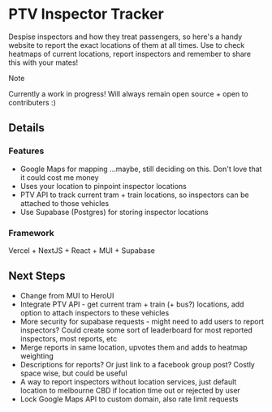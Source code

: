 # PTV Inspector Tracker

Despise inspectors and how they treat passengers, so here's a handy website to report the exact locations of them at all times. Use to check heatmaps of current locations, report inspectors and remember to share this with your mates!

> [!NOTE]
> Currently a work in progress! Will always remain open source + open to contributers :)

## Details

### Features

- Google Maps for mapping ...maybe, still deciding on this. Don't love that it could cost me money
- Uses your location to pinpoint inspector locations
- PTV API to track current tram + train locations, so inspectors can be attached to those vehicles
- Use Supabase (Postgres) for storing inspector locations

### Framework

Vercel + NextJS + React + MUI + Supabase

## Next Steps

- Change from MUI to HeroUI
- Integrate PTV API - get current tram + train (+ bus?) locations, add option to attach inspectors to these vehicles
- More security for supabase requests - might need to add users to report inspectors? Could create some sort of leaderboard for most reported inspectors, most reports, etc
- Merge reports in same location, upvotes them and adds to heatmap weighting
- Descriptions for reports? Or just link to a facebook group post? Costly space wise, but could be useful
- A way to report inspectors without location services, just default location to melbourne CBD if location time out or rejected by user
- Lock Google Maps API to custom domain, also rate limit requests